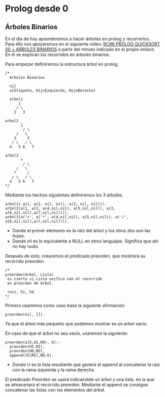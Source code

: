 # Prolog desde 0
## Árboles Binarios

En el día de hoy aprenderemos a hacer árboles en prolog y recorrerlos. Para ello nos apoyaremos en el siguiente video: [RC#6 PROLOG QUICKSORT (II) + ARBOLES BINARIOS](https://youtu.be/Acz_ynNrIS8?t=1383)
a partir del minuto indicado en el propio enlace. En él se explican los recorridos en árboles binarios.

Para empezar definiremos la estructura árbol en prolog.
```
/*
  Arboles Binarios

  nil
  a(Etiqueta, HijoIzquierda, HijoDerecha)
  
  arbol1
      1
     / \
    2   3	  

arbol2
       1
	    / \  
     /   \
    2     3	  
   / \   / \
  4   5 6   7
  
arbol3  
       +
	    / \  
     /   \
    *     /	  
   / \   / \
  4   5 6   7
*/ 
```


Mediante los hechos siguientes definiremos los 3 árboles.
```
arbol1( a(1, a(2, nil, nil), a(3, nil, nil))).
arbol2(a(1, a(2, a(4,nil,nil), a(5,nil,nil)), a(3, a(6,nil,nil),a(7,nil,nil)))).
arbol3(a('+', a('*', a(4,nil,nil), a(5,nil,nil)), a('/', a(6,nil,nil),a(7,nil,nil)))).
```
- Donde el primer elemento es la *raíz* del árbol y los otros dos son las *hojas*.
- Donde nil es lo equivalente a NULL en otros lenguajes. Significa que ahi no hay nodo.

Después de esto, crearemos el predicado preorden, que mostrará su recorrido preorden.
```
/*
preorden(Arbol, Lista)
 es cierto si Lista unifica con el recorrido 
 en preorden de Arbol.
 
 raiz, hi, hd
*/
```

Primero usaremos como caso base la siguiente afirmación:
```
preorden(nil, []).
```
Ya que el árbol más pequeño que podemos mostrar es un arbol vacío.

En caso de que el árbol no sea vacío, usaremos la siguiente:
```
preorden(a(E,HI,HD), U):-
  preorden(HI,RI),
  preorden(HD,RD),
  append([E|RI],RD,U).
```
- Donde U es la lista resultante que genera el append al concatenar la raiz con la rama izquierda y la rama derecha.

El predicado Preorden se usará indicandole un árbol y una lista, en la que se almacenará el recorrido preorden. Mediante el append se consigue concatenar las listas con los elementos del árbol.
